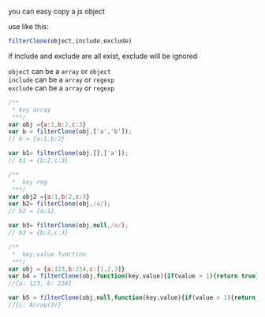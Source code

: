 you can easy copy a js object

use like this:
```javascript
filterClone(object,include,exclude)
```
if include and exclude are all exist, exclude will be ignored

`object` can be a `array` or `object`  
`include` can be a `array` or `regexp`  
`exclude` can be a `array` or `regexp`  


```javascript
/**
 * key array
 ***/
var obj ={a:1,b:2,c:3}
var b = filterClone(obj,['a','b']);
// b = {a:1,b:2}

var b1= filterClone(obj,[],['a']);
// b1 = {b:2,c:3}

/**
 *  key reg
 ***/
var obj2 ={a:1,b:2,c:3}
var b2= filterClone(obj,/a/);
// b2 = {a:1}

var b3= filterClone(obj,null,/a/);
// b3 = {b:2,c:3}

/**
 *  key,value function
 ***/
var obj = {a:123,b:234,c:[1,2,3]}
var b4 = filterClone(obj,function(key,value){if(value > 1){return true}})
//{a: 123, b: 234}

var b5 = filterClone(obj,null,function(key,value){if(value > 1){return true}})
//{c: Array(3)}
```